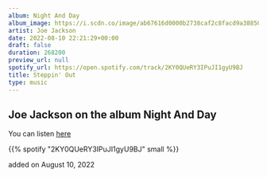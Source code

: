```yaml
---
album: Night And Day
album_image: https://i.scdn.co/image/ab67616d0000b2738caf2c8facd9a38850626b80
artist: Joe Jackson
date: 2022-08-10 22:21:29+00:00
draft: false
duration: 268200
preview_url: null
spotify_url: https://open.spotify.com/track/2KY0QUeRY3IPuJI1gyU9BJ
title: Steppin' Out
type: music
---
```



## Joe Jackson on the album Night And Day

You can listen [here](https://open.spotify.com/track/2KY0QUeRY3IPuJI1gyU9BJ)

{{% spotify "2KY0QUeRY3IPuJI1gyU9BJ" small %}}

added on August 10, 2022